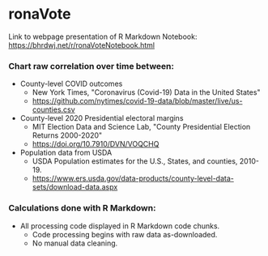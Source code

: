 # ronaVote

Link to webpage presentation of R Markdown Notebook:
https://bhrdwj.net/r/ronaVoteNotebook.html

### Chart **raw correlation** over time between:
- County-level COVID outcomes
  - New York Times, "Coronavirus (Covid-19) Data in the United States"
  - https://github.com/nytimes/covid-19-data/blob/master/live/us-counties.csv
- County-level 2020 Presidential electoral margins
  - MIT Election Data and Science Lab, "County Presidential Election Returns 2000-2020"
  - https://doi.org/10.7910/DVN/VOQCHQ
- Population data from USDA
  - USDA Population estimates for the U.S., States, and counties, 2010-19. 
  - https://www.ers.usda.gov/data-products/county-level-data-sets/download-data.aspx

### Calculations done with R Markdown:
- All processing code displayed in R Markdown code chunks.
  - Code processing begins with raw data as-downloaded.
  - No manual data cleaning.
